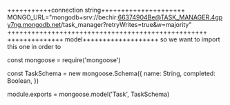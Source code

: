 +++++++++++connection string+++++++++++++++++++++
MONGO_URL="mongodb+srv://bechir:66374904Be@TASK_MANAGER.4gpy7ng.mongodb.net/task_manager?retryWrites=true&w=majority"
++++++++++++++++++++++++++++++++++++++++++++++++++
++++++++++++++ model+++++++++++++++++++
so we want to import this one in order to

const mongoose = require('mongoose')

const TaskSchema = new mongoose.Schema({
name: String,
completed: Boolean,
})

module.exports = mongoose.model('Task', TaskSchema)
